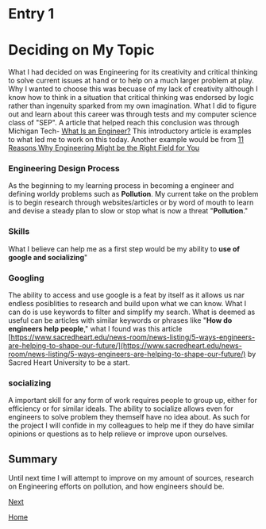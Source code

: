 # Entry 1
# Deciding on My Topic
What I had decided on was Engineering for its creativity and critical thinking to solve current issues at hand or to help on a much larger problem at play. Why I wanted to choose this was becuase of my lack of creativity although I know how to think in a situation that critical thinking was endorsed by logic rather than ingenuity sparked from my own imagination. What I did to figure out and learn about this career was through tests and my computer science class of "SEP". A article that helped reach this conclusion was through Michigan Tech- [What Is an Engineer?](https://www.mtu.edu/engineering/about/engineers/) This introductory article is examples to what led me to work on this today. Another example would be from [11 Reasons Why Engineering Might be the Right Field for You](https://www.geneva.edu/blog/program-spotlight/11-reasons-youll-love-being-an-engineer)

### Engineering Design Process
As the beginning to my learning process in becoming a engineer and defining worldy problems such as **Pollution**. My current take on the problem is to begin research through websites/articles or by word of mouth to learn and devise a steady plan to slow or stop what is now a threat "**Pollution**."

### Skills
What I believe can help me as a first step would be my ability to **use of google and socializing**" 

### Googling
The ability to access and use google is a feat by itself as it allows us nar endless posiblities to research and build upon what we can know. What I can do is use keywords to filter and simplify my search. What is deemed as useful can be articles with similar keywords or phrases like "**How do engineers help people**," what I found was this article [https://www.sacredheart.edu/news-room/news-listing/5-ways-engineers-are-helping-to-shape-our-future/](https://www.sacredheart.edu/news-room/news-listing/5-ways-engineers-are-helping-to-shape-our-future/) by Sacred Heart University to be a start.

### socializing
A important skill for any form of work requires people to group up, either for efficiency or for similar ideals. The ability to socialize allows even for engineers to solve problem they themself have no idea about. As such for the project I will confide in my colleagues to help me if they do have similar opinions or questions as to help relieve or improve upon ourselves.
## Summary 
Until next time I will attempt to improve on my amount of sources, research on Engineering efforts on pollution, and how engineers should be.

[Next](entry02.md)

[Home](../README.md)
